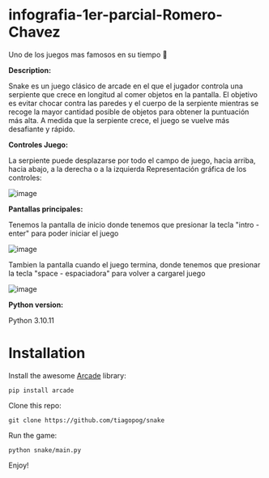 # infografia-1er-parcial-Romero-Chavez
Uno de los juegos mas famosos en su tiempo 🐍

**Description:**

Snake es un juego clásico de arcade en el que el jugador controla una serpiente que crece en longitud al comer objetos en la pantalla. El objetivo es evitar chocar contra las paredes y el cuerpo de la serpiente mientras se recoge la mayor cantidad posible de objetos para obtener la puntuación más alta. A medida que la serpiente crece, el juego se vuelve más desafiante y rápido.


**Controles Juego:**

La serpiente puede desplazarse por todo el campo de juego, hacia arriba, hacia abajo, a la derecha o a la izquierda
Representación gráfica de los controles:

![image](https://user-images.githubusercontent.com/116576612/232234561-3f118cc2-58f4-42b7-8a0c-8f32fa0ab2b2.png)

**Pantallas principales:**

Tenemos la pantalla de inicio donde tenemos que presionar la tecla "intro - enter" para poder iniciar el juego

![image](https://user-images.githubusercontent.com/116576612/232234740-ad694f44-988e-4397-b778-9f3498b5c417.png)

Tambien la pantalla cuando el juego termina, donde tenemos que presionar la tecla "space -  espaciadora" para volver a cargarel juego

![image](https://user-images.githubusercontent.com/116576612/232234783-e990de13-ecf1-4c17-b20c-580511dea0aa.png)


**Python version:**

Python 3.10.11


# Installation

Install the awesome [Arcade](https://github.com/pythonarcade/arcade) library:

```
pip install arcade
```

Clone this repo:

```
git clone https://github.com/tiagopog/snake
```

Run the game:

```
python snake/main.py
```

Enjoy!




